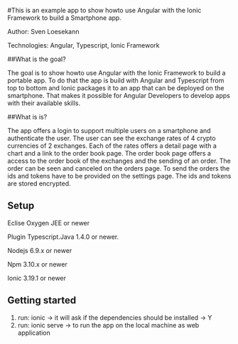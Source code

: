 #This is an example app to show howto use Angular with the Ionic Framework to build a Smartphone app.  

Author: Sven Loesekann

Technologies: Angular, Typescript, Ionic Framework

##What is the goal?

The goal is to show howto use Angular with the Ionic Framework to build a portable app. To do that the app is build with Angular and Typescript from top to bottom and Ionic packages it to an app that can be deployed on the smartphone. That makes it possible for Angular Developers to develop apps with their available skills. 

##What is is?

The app offers a login to support multiple users on a smartphone and authenticate the user. The user can see the exchange rates of 4 crypto currencies of 2 exchanges. Each of the rates offers a detail page with a chart and a link to the order book page. The order book page offers a access to the order book of the exchanges and the sending of an order. The order can be seen and canceled on the orders page. To send the orders the ids and tokens have to be provided on the settings page. The ids and tokens are stored encrypted.  

## Setup 

Eclise Oxygen JEE or newer

Plugin Typescript.Java 1.4.0 or newer.

Nodejs 6.9.x or newer

Npm 3.10.x or newer

Ionic 3.19.1 or newer

## Getting started

1. run: ionic -> it will ask if the dependencies should be installed -> Y
2. run: ionic serve -> to run the app on the local machine as web application